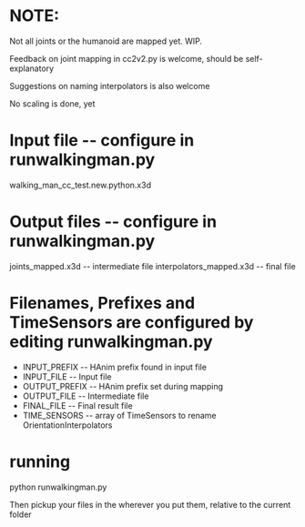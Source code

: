 # NOTE:

Not all joints or the humanoid are mapped yet.  WIP.

Feedback on joint mapping in cc2v2.py is welcome, should be self-explanatory

Suggestions on naming interpolators is also welcome

No scaling is done, yet

# Input file -- configure in runwalkingman.py
walking_man_cc_test.new.python.x3d

# Output files -- configure in runwalkingman.py
joints_mapped.x3d  -- intermediate file
interpolators_mapped.x3d -- final file

# Filenames, Prefixes and TimeSensors are configured by editing runwalkingman.py

* INPUT_PREFIX  -- HAnim prefix found in input file
* INPUT_FILE    -- Input file
* OUTPUT_PREFIX -- HAnim prefix set during mapping
* OUTPUT_FILE   -- Intermediate file
* FINAL_FILE    -- Final result file
* TIME_SENSORS  -- array of TimeSensors to rename OrientationInterpolators


# running

python runwalkingman.py

Then pickup your files in the wherever you put them, relative to the current folder
